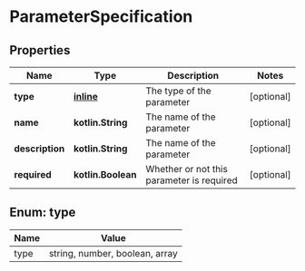 
# ParameterSpecification

## Properties
Name | Type | Description | Notes
------------ | ------------- | ------------- | -------------
**type** | [**inline**](#Type) | The type of the parameter |  [optional]
**name** | **kotlin.String** | The name of the parameter |  [optional]
**description** | **kotlin.String** | The name of the parameter |  [optional]
**required** | **kotlin.Boolean** | Whether or not this parameter is required |  [optional]


<a name="Type"></a>
## Enum: type
Name | Value
---- | -----
type | string, number, boolean, array



